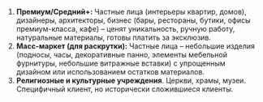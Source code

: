 1. **Премиум/Средний+:** Частные лица (интерьеры квартир, домов), дизайнеры, архитекторы, бизнес (бары, рестораны, бутики, офисы премиум-класса, кафе) – ценят уникальность, ручную работу, натуральные материалы, готовы платить за эксклюзив.
2. **Масс-маркет (для раскрутки):** Частные лица – небольшие изделия (подносы, часы, декоративные панно, элементы мебельной фурнитуры, небольшие витражные вставки) с упрощенным дизайном или использованием остатков материалов.
3. **Религиозные и культурные учреждения**. Церкви, храмы, музеи. Специфичный клиент, но исторически сложившиеся клиенты. 